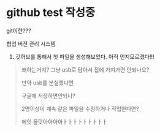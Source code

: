 # github test 작성중



git이란???

협업 버전 관리 시스템



1. 깃허브를 통해서 첫 파일을 생성해보았다. 아직 먼지모르겠다!!!

 > 왜하는거지?
 > 그냥 usb로 담아서 집에 가져가면 안되나요?
 >
 > 만약 usb를 분실했다면
 >
 > 구글에 저장하면안되나?
 >
 > 2명이상이 계속 같은 파일을 수정하거나 작업한다면?
 >
 > 에잇 몰랏아아아아ㅏㅏㅏㅏㅏㅏㅏㅏㅏ